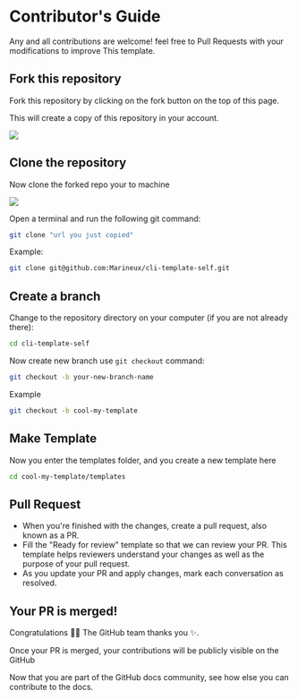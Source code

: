 # Contributor's Guide
Any and all contributions are welcome! feel free to Pull Requests with your modifications to improve This template.

## Fork this repository 
Fork this repository by clicking on the fork button on the top of this page.
<p>This will create a copy of this repository in your account.</p>
<img src="https://camo.githubusercontent.com/fcf9a4ed664cc63de2fcb14d1135072ba6d4c74a8e9bdb224ad6ab1e72600c3b/68747470733a2f2f6669727374636f6e747269627574696f6e732e6769746875622e696f2f6173736574732f526561646d652f666f726b2e706e67"  />

## Clone the repository
<p>Now clone the forked repo your to  machine</p>
<img src="https://camo.githubusercontent.com/4c3f7f1bec4f04db40ecf58dc2e19c2d8992f100f3bbbc4767a9d20b29f4a43d/68747470733a2f2f6669727374636f6e747269627574696f6e732e6769746875622e696f2f6173736574732f526561646d652f636c6f6e652e706e67"  />
<p>Open a terminal and run the following git command:</p>

```bash 
git clone "url you just copied"
```
Example:
```bash
git clone git@github.com:Marineux/cli-template-self.git
```
## Create a branch
Change to the repository directory on your computer (if you are not already there):
```bash
cd cli-template-self
```
Now create new branch use <code>git checkout</code> command:
```bash
git checkout -b your-new-branch-name
```
Example
```bash
git checkout -b cool-my-template
```

## Make Template
Now you enter the templates folder, and you create a new template here
```bash
cd cool-my-template/templates
```


## Pull Request
- When you're finished with the changes, create a pull request, also known as a PR.
- Fill the "Ready for review" template so that we can review your PR. This template helps reviewers understand your changes as well as the purpose of your pull request.
- As you update your PR and apply changes, mark each conversation as resolved.

## Your PR is merged!
<p>Congratulations 🎉🎉 The GitHub team thanks you ✨.</p>
<p>Once your PR is merged, your contributions will be publicly visible on the GitHub</p>
<p>Now that you are part of the GitHub docs community, see how else you can contribute to the docs.</p>
